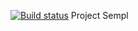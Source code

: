 [![Build status](https://ci.appveyor.com/api/projects/status/ynafwbl5jvbm5okd?svg=true)](https://ci.appveyor.com/project/Sheinart/api1-mihpm)
Project Sempl
